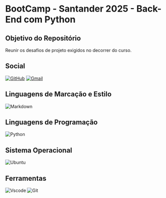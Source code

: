 # BootCamp - Santander 2025 - Back-End com Python

## Objetivo do Repositório
Reunir os desafios de projeto exigidos no decorrer do curso.

## Social

[![GitHub](https://img.shields.io/badge/GitHub-100000?style=for-the-badge&logo=github&logoColor=white)](https://github.com/GeorgeQueluz)
[![Gmail](https://img.shields.io/badge/Gmail-333333?style=for-the-badge&logo=gmail&logoColor=red)](mailto:georgequeluz@gmil.com)

## Linguagens de Marcação e Estilo
![Markdown](https://img.shields.io/badge/Markdown-000?style=for-the-badge&logo=markdown)


## Linguagens de Programação
![Python](https://img.shields.io/badge/python-3670A0?style=for-the-badge&logo=python&logoColor=ffdd54)


## Sistema Operacional
![Ubuntu](https://img.shields.io/badge/Ubuntu-35495E?style=for-the-badge&logo=ubuntu&logoColor=2CA5E0)


## Ferramentas
![Vscode](https://img.shields.io/badge/Vscode-007ACC?style=for-the-badge&logo=visual-studio-code&logoColor=white)
![Git](https://img.shields.io/badge/GIT-E44C30?style=for-the-badge&logo=git&logoColor=white)
